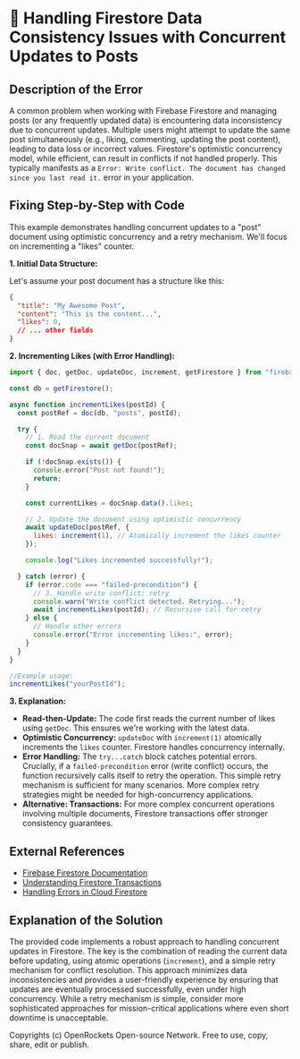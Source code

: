 # 🐞 Handling Firestore Data Consistency Issues with Concurrent Updates to Posts


## Description of the Error

A common problem when working with Firebase Firestore and managing posts (or any frequently updated data) is encountering data inconsistency due to concurrent updates.  Multiple users might attempt to update the same post simultaneously (e.g., liking, commenting, updating the post content), leading to data loss or incorrect values. Firestore's optimistic concurrency model, while efficient, can result in conflicts if not handled properly.  This typically manifests as a `Error: Write conflict. The document has changed since you last read it.` error in your application.

## Fixing Step-by-Step with Code

This example demonstrates handling concurrent updates to a "post" document using optimistic concurrency and a retry mechanism.  We'll focus on incrementing a "likes" counter.

**1. Initial Data Structure:**

Let's assume your post document has a structure like this:

```json
{
  "title": "My Awesome Post",
  "content": "This is the content...",
  "likes": 0,
  // ... other fields
}
```

**2. Incrementing Likes (with Error Handling):**

```javascript
import { doc, getDoc, updateDoc, increment, getFirestore } from "firebase/firestore";

const db = getFirestore();

async function incrementLikes(postId) {
  const postRef = doc(db, "posts", postId);

  try {
    // 1. Read the current document
    const docSnap = await getDoc(postRef);

    if (!docSnap.exists()) {
      console.error("Post not found!");
      return;
    }

    const currentLikes = docSnap.data().likes;

    // 2. Update the document using optimistic concurrency
    await updateDoc(postRef, {
      likes: increment(1), // Atomically increment the likes counter
    });

    console.log("Likes incremented successfully!");

  } catch (error) {
    if (error.code === "failed-precondition") {
      // 3. Handle write conflict: retry
      console.warn("Write conflict detected. Retrying...");
      await incrementLikes(postId); // Recursive call for retry
    } else {
      // Handle other errors
      console.error("Error incrementing likes:", error);
    }
  }
}

//Example usage:
incrementLikes("yourPostId");
```

**3. Explanation:**

* **Read-then-Update:** The code first reads the current number of likes using `getDoc`. This ensures we're working with the latest data.
* **Optimistic Concurrency:** `updateDoc` with `increment(1)` atomically increments the `likes` counter. Firestore handles concurrency internally.
* **Error Handling:** The `try...catch` block catches potential errors.  Crucially, if a `failed-precondition` error (write conflict) occurs, the function recursively calls itself to retry the operation.  This simple retry mechanism is sufficient for many scenarios.  More complex retry strategies might be needed for high-concurrency applications.
* **Alternative: Transactions:** For more complex concurrent operations involving multiple documents, Firestore transactions offer stronger consistency guarantees.


## External References

* [Firebase Firestore Documentation](https://firebase.google.com/docs/firestore)
* [Understanding Firestore Transactions](https://firebase.google.com/docs/firestore/manage-data/transactions)
* [Handling Errors in Cloud Firestore](https://firebase.google.com/docs/firestore/manage-data/error-handling)


## Explanation of the Solution

The provided code implements a robust approach to handling concurrent updates in Firestore.  The key is the combination of reading the current data before updating, using atomic operations (`increment`), and a simple retry mechanism for conflict resolution. This approach minimizes data inconsistencies and provides a user-friendly experience by ensuring that updates are eventually processed successfully, even under high concurrency.  While a retry mechanism is simple, consider more sophisticated approaches for mission-critical applications where even short downtime is unacceptable.


Copyrights (c) OpenRockets Open-source Network. Free to use, copy, share, edit or publish.

